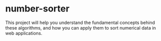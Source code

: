 # number-sorter
This project will help you understand the fundamental concepts behind these algorithms, and how you can apply them to sort numerical data in web applications.
